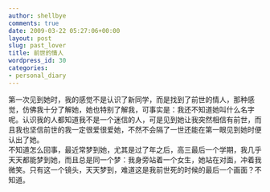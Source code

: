 ```yaml
---
author: shellbye
comments: true
date: 2009-03-22 05:27:06+00:00
layout: post
slug: past_lover
title: 前世的情人
wordpress_id: 30
categories:
- personal_diary
---
```


第一次见到她时，我的感觉不是认识了新同学，而是找到了前世的情人，那种感觉，仿佛我十分了解她，她也特别了解我，可事实是：我还不知道她叫什么名字呢。认识我的人都知道我不是一个迷信的人，可是见到她让我突然相信有前世，而且我也坚信前世的我一定很爱很爱她，不然不会隔了一世还能在第一眼见到她时便认出了她。  
不知道怎么回事，最近常梦到她，尤其是过了年之后，高三最后一个学期，我几乎天天都能梦到她，而且总是同一个梦：我身旁站着一个女生，她站在对面，冲着我微笑。只有这一个镜头，天天梦到，难道这是我前世死的时候的最后一个画面？不知道。
